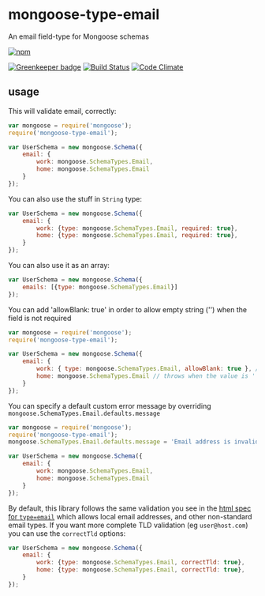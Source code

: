 # mongoose-type-email

An email field-type for Mongoose schemas

[![npm](https://nodei.co/npm/mongoose-type-email.png)](https://www.npmjs.com/package/mongoose-type-email)

[![Greenkeeper badge](https://badges.greenkeeper.io/konsumer/mongoose-type-email.svg)](https://greenkeeper.io/)
[![Build Status](https://travis-ci.org/konsumer/mongoose-type-email.svg?branch=master)](https://travis-ci.org/konsumer/mongoose-type-email)
[![Code Climate](https://codeclimate.com/github/konsumer/mongoose-type-email/badges/gpa.svg)](https://codeclimate.com/github/konsumer/mongoose-type-email)

## usage

This will validate email, correctly:

```js
var mongoose = require('mongoose');
require('mongoose-type-email');

var UserSchema = new mongoose.Schema({
    email: {
        work: mongoose.SchemaTypes.Email,
        home: mongoose.SchemaTypes.Email
    }
});
```

You can also use the stuff in `String` type:

```js
var UserSchema = new mongoose.Schema({
    email: {
        work: {type: mongoose.SchemaTypes.Email, required: true},
        home: {type: mongoose.SchemaTypes.Email, required: true},
    }
});
```

You can also use it as an array:


```js
var UserSchema = new mongoose.Schema({
    emails: [{type: mongoose.SchemaTypes.Email}]
});
```

You can add 'allowBlank: true' in order to allow empty string ('') when the field is not required

```js
var mongoose = require('mongoose');
require('mongoose-type-email');

var UserSchema = new mongoose.Schema({
    email: {
        work: { type: mongoose.SchemaTypes.Email, allowBlank: true }, // allows '' as a value
        home: mongoose.SchemaTypes.Email // throws when the value is ''
    }
});
```

You can specify a default custom error message by overriding `mongoose.SchemaTypes.Email.defaults.message`

```js
var mongoose = require('mongoose');
require('mongoose-type-email');
mongoose.SchemaTypes.Email.defaults.message = 'Email address is invalid'

var UserSchema = new mongoose.Schema({
    email: {
        work: mongoose.SchemaTypes.Email,
        home: mongoose.SchemaTypes.Email
    }
});
```

By default, this library follows the same validation you see in the [html spec for `type=email`](https://html.spec.whatwg.org/multipage/input.html#valid-e-mail-address) which allows local email addresses, and other non-standard email types. If you want more complete TLD validation (eg `user@host.com`) you can use the `correctTld` options:

```js
var UserSchema = new mongoose.Schema({
    email: {
        work: {type: mongoose.SchemaTypes.Email, correctTld: true},
        home: {type: mongoose.SchemaTypes.Email, correctTld: true},
    }
});
```